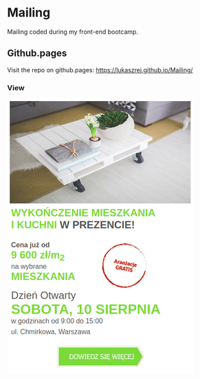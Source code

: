 # Mailing

Mailing coded during my front-end bootcamp.

## Github.pages

Visit the repo on github.pages: https://lukaszrej.github.io/Mailing/

### View

![Main view](./images/Screenshot.png "MainView")
